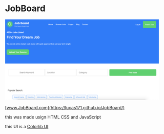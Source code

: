 # JobBoard

![Job Board website homescreen](images/JobBoard.png "Job Board Image")

[www.JobBoard.com](https://lucas171.github.io/JobBoard/)

this was made usign HTML CSS and JavaScript

this UI is a [Colorlib UI](https://colorlib.com/preview/#jobboard2)



